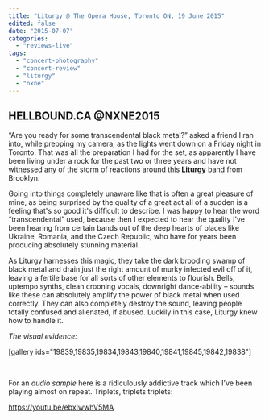 ```yaml
---
title: "Liturgy @ The Opera House, Toronto ON, 19 June 2015"
edited: false
date: "2015-07-07"
categories:
  - "reviews-live"
tags:
  - "concert-photography"
  - "concert-review"
  - "liturgy"
  - "nxne"
---
```


## HELLBOUND.CA @NXNE2015

“Are you ready for some transcendental black metal?” asked a friend I ran into, while prepping my camera, as the lights went down on a Friday night in Toronto. That was all the preparation I had for the set, as apparently I have been living under a rock for the past two or three years and have not witnessed any of the storm of reactions around this **Liturgy** band from Brooklyn.

Going into things completely unaware like that is often a great pleasure of mine, as being surprised by the quality of a great act all of a sudden is a feeling that's so good it's difficult to describe. I was happy to hear the word “transcendental” used, because then I expected to hear the quality I've been hearing from certain bands out of the deep hearts of places like Ukraine, Romania, and the Czech Republic, who have for years been producing absolutely stunning material.

As Liturgy harnesses this magic, they take the dark brooding swamp of black metal and drain just the right amount of murky infected evil off of it, leaving a fertile base for all sorts of other elements to flourish. Bells, uptempo synths, clean crooning vocals, downright dance-ability – sounds like these can absolutely amplify the power of black metal when used correctly. They can also completely destroy the sound, leaving people totally confused and alienated, if abused. Luckily in this case, Liturgy knew how to handle it.

_The visual evidence:_

\[gallery ids="19839,19835,19834,19843,19840,19841,19845,19842,19838"\]

 

For an _audio sample_ here is a ridiculously addictive track which I've been playing almost on repeat. Triplets, triplets triplets:

https://youtu.be/ebxIwwhV5MA
